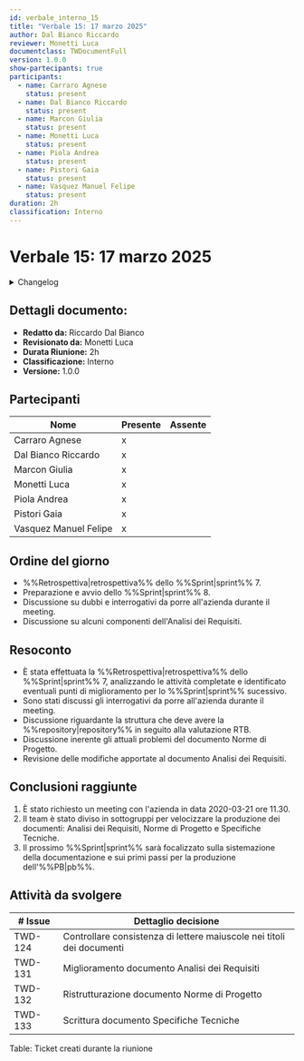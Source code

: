```yaml
---
id: verbale_interno_15
title: "Verbale 15: 17 marzo 2025"
author: Dal Bianco Riccardo
reviewer: Monetti Luca
documentclass: TWDocumentFull
version: 1.0.0
show-partecipants: true
participants:
  - name: Carraro Agnese
    status: present
  - name: Dal Bianco Riccardo
    status: present
  - name: Marcon Giulia
    status: present
  - name: Monetti Luca
    status: present
  - name: Piola Andrea
    status: present
  - name: Pistori Gaia
    status: present
  - name: Vasquez Manuel Felipe
    status: present
duration: 2h
classification: Interno
---
```


<!-- ::: {.no-export} -->

# Verbale 15: 17 marzo 2025

<details>
  <summary>Changelog</summary>

<!-- ::: -->

| Data       | Versione | Descrizione                 | Autore              | Data Approvazione | Approvatore  |
| ---------- | -------- | --------------------------- | ------------------- | ----------------- | ------------ |
| 18/03/2025 | 1.0.0    | Prima stesura del documento | Dal Bianco Riccardo | 18/03/2025        | Monetti Luca |

Table: Changelog

<!-- ::: {.no-export} -->

</details>

## Dettagli documento:

- **Redatto da:** Riccardo Dal Bianco
- **Revisionato da:** Monetti Luca
- **Durata Riunione:** 2h
- **Classificazione:** Interno
- **Versione:** 1.0.0

## Partecipanti

| Nome                  | Presente | Assente |
| --------------------- | -------- | ------- |
| Carraro Agnese        | x        |         |
| Dal Bianco Riccardo   | x        |         |
| Marcon Giulia         | x        |         |
| Monetti Luca          | x        |         |
| Piola Andrea          | x        |         |
| Pistori Gaia          | x        |         |
| Vasquez Manuel Felipe | x        |         |

<!-- ::: -->

## Ordine del giorno

- %%Retrospettiva|retrospettiva%% dello %%Sprint|sprint%% 7.
- Preparazione e avvio dello %%Sprint|sprint%% 8.
- Discussione su dubbi e interrogativi da porre all'azienda durante il meeting.
- Discussione su alcuni componenti dell'Analisi dei Requisiti.

## Resoconto

- È stata effettuata la %%Retrospettiva|retrospettiva%% dello %%Sprint|sprint%% 7, analizzando le attività completate e identificato eventuali punti di miglioramento per lo %%Sprint|sprint%% sucessivo.
- Sono stati discussi gli interrogativi da porre all'azienda durante il meeting.
- Discussione riguardante la struttura che deve avere la %%repository|repository%% in seguito alla valutazione RTB.
- Discussione inerente gli attuali problemi del documento Norme di Progetto.
- Revisione delle modifiche apportate al documento Analisi dei Requisiti.

## Conclusioni raggiunte

1. È stato richiesto un meeting con l'azienda in data 2020-03-21 ore 11.30.
2. Il team è stato diviso in sottogruppi per velocizzare la produzione dei documenti: Analisi dei Requisiti, Norme di Progetto e Specifiche Tecniche.
3. Il prossimo %%Sprint|sprint%% sarà focalizzato sulla sistemazione della documentazione e sui primi passi per la produzione dell'%%PB|pb%%.

## Attività da svolgere

| # Issue |                          Dettaglio decisione                          |
| ------- | --------------------------------------------------------------------- |
| TWD-124 | Controllare consistenza di lettere maiuscole nei titoli dei documenti |
| TWD-131 |             Miglioramento documento Analisi dei Requisiti             |
| TWD-132 |             Ristrutturazione documento Norme di Progetto              |
| TWD-133 |                Scrittura documento Specifiche Tecniche                |

Table: Ticket creati durante la riunione
